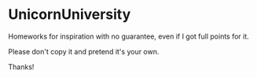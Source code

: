 # UnicornUniversity
Homeworks for inspiration with no guarantee, even if I got full points for it.

Please don't copy it and pretend it's your own.

Thanks!
